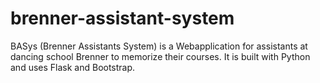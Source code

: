 # brenner-assistant-system
BASys (Brenner Assistants System) is a Webapplication for assistants at dancing school Brenner to memorize their courses. It is built with Python and uses Flask and Bootstrap.
